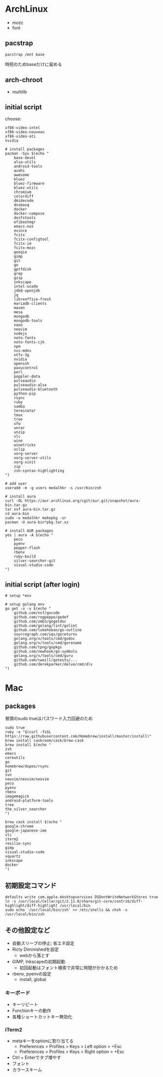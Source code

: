 ArchLinux
================================================================================
* mozc
* font

pacstrap
------------------------------------------------------------
`pacstrap /mnt base`

時短のためbaseだけに留める

arch-chroot
------------------------------------------------------------
* multilib


initial script
------------------------------------------------------------
choose:
```
xf86-video-intel
xf86-video-nouveau
xf86-video-ati
nvidia
```

```
# install packages
pacman -Syu $(echo "
    base-devel
    alsa-utils
    android-tools
    avahi
    awesome
    bluez
    bluez-firmware
    bluez-utils
    chromium
    colordiff
    dmidecode
    dnsmasq
    docker
    docker-compose
    dosfstools
    efibootmgr
    emacs-nox
    evince
    fcitx
    fcitx-configtool
    fcitx-im
    fcitx-mozc
    geeqie
    gimp
    git
    go
    gptfdisk
    grep
    gzip
    inkscape
    intel-ucode
    jdk8-openjdk
    jq
    libreoffice-fresh
    mariadb-clients
    maven
    mesa
    mongodb
    mongodb-tools
    nano
    neovim
    nodejs
    noto-fonts
    noto-fonts-cjk
    npm
    nss-mdns
    ntfs-3g
    nvidia
    openssh
    pavucontrol
    perl
    poppler-data
    pulseaudio
    pulseaudio-alsa
    pulseaudio-bluetooth
    python-pip
    rsync
    ruby
    samba
    terminator
    tmux
    tree
    ufw
    unrar
    unzip
    vlc
    wine
    winetricks
    xclip
    xorg-server
    xorg-server-utils
    xorg-xinit
    zip
    zsh-syntax-highlighting
")

# add user
useradd -m -g users medalhkr -s /usr/bin/zsh

# install aura
curl -OL https://aur.archlinux.org/cgit/aur.git/snapshot/aura-bin.tar.gz
tar xvf aura-bin.tar.gz
cd aura-bin
sudo -u medalhkr makepkg -sr
pacman -U aura-bin*pkg.tar.xz

# install AUR packages
yes | aura -A $(echo "
    peco
    pyenv
    pepper-flash
    rbenv
    ruby-build
    silver-searcher-git
    visual-studio-code
")
```

initial script (after login)
------------------------------------------------------------
```
# setup *env

# setup golang env
go get -u -v $(echo "
    github.com/nsf/gocode
    github.com/rogpeppe/godef
    github.com/zmb3/gogetdoc
    github.com/golang/lint/golint
    github.com/lukehoban/go-outline
    sourcegraph.com/sqs/goreturns
    golang.org/x/tools/cmd/godoc
    golang.org/x/tools/cmd/gorename
    github.com/tpng/gopkgs
    github.com/newhook/go-symbols
    golang.org/x/tools/cmd/guru
    github.com/cweill/gotests/...
    github.com/derekparker/delve/cmd/dlv
")
```

Mac
================================================================================

packages
------------------------------------------------------------
冒頭のsudo trueはパスワード入力回避のため
```
sudo true
ruby -e "$(curl -fsSL https://raw.githubusercontent.com/Homebrew/install/master/install)"
brew install caskroom/cask/brew-cask
brew install $(echo "
zsh
emacs
coreutils
go
homebrew/dupes/rsync
git
svn
neovim/neovim/neovim
peco
pyenv
rbenv
imagemagick
android-platform-tools
tree
the_silver_searcher
")

brew cask install $(echo "
google-chrome
google-japanese-ime
vlc
iterm2
resilio-sync
gimp
visual-studio-code
xquartz
inkscape
docker
")
```

初期設定コマンド
------------------------------------------------------------
```
defaults write com.apple.desktopservices DSDontWriteNetworkStores true
ln -s /usr/local/Cellar/git/2.11.0/share/git-core/contrib/diff-highlight/diff-highlight /usr/local/bin
sudo echo '/usr/local/bin/zsh' >> /etc/shells && chsh -s /usr/local/bin/zsh
```

その他設定など
--------------------------------------------------
* 自動スリープの停止; 省エネ設定
* Ricty Diminishedを設定
  - webから落とす
* GIMP, Inkscapeの初期起動
  - 初回起動はフォント検索で非常に時間がかかるため
* rbenv, pyenvの設定
  - install, global


### キーボード
* キーリピート
* Functionキーの動作
* 各種ショートカットキー無効化


### iTerm2
* metaキーをoptionに割り当てる
  - Preferences > Profiles > Keys > Left option > +Esc
  - Preferences > Profiles > Keys > Right option > +Esc
* Ctrl + Enterでタブ増やす
* フォント
* カラースキーム
